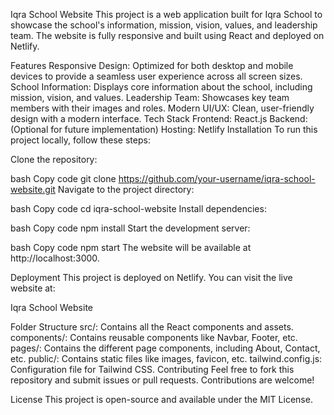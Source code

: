 Iqra School Website
This project is a web application built for Iqra School to showcase the school's information, mission, vision, values, and leadership team. The website is fully responsive and built using React and deployed on Netlify.

Features
Responsive Design: Optimized for both desktop and mobile devices to provide a seamless user experience across all screen sizes.
School Information: Displays core information about the school, including mission, vision, and values.
Leadership Team: Showcases key team members with their images and roles.
Modern UI/UX: Clean, user-friendly design with a modern interface.
Tech Stack
Frontend: React.js
Backend: (Optional for future implementation)
Hosting: Netlify
Installation
To run this project locally, follow these steps:

Clone the repository:

bash
Copy code
git clone https://github.com/your-username/iqra-school-website.git
Navigate to the project directory:

bash
Copy code
cd iqra-school-website
Install dependencies:

bash
Copy code
npm install
Start the development server:

bash
Copy code
npm start
The website will be available at http://localhost:3000.

Deployment
This project is deployed on Netlify. You can visit the live website at:

Iqra School Website

Folder Structure
src/: Contains all the React components and assets.
components/: Contains reusable components like Navbar, Footer, etc.
pages/: Contains the different page components, including About, Contact, etc.
public/: Contains static files like images, favicon, etc.
tailwind.config.js: Configuration file for Tailwind CSS.
Contributing
Feel free to fork this repository and submit issues or pull requests. Contributions are welcome!

License
This project is open-source and available under the MIT License.
